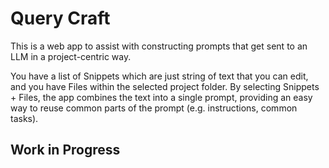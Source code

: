 # Query Craft

This is a web app to assist with constructing prompts that get sent to an LLM in a project-centric way.

You have a list of Snippets which are just string of text that you can edit, and you have Files within the selected project folder. By selecting Snippets + Files, the app combines the text into a single prompt, providing an easy way to reuse common parts of the prompt (e.g. instructions, common tasks).

## Work in Progress
